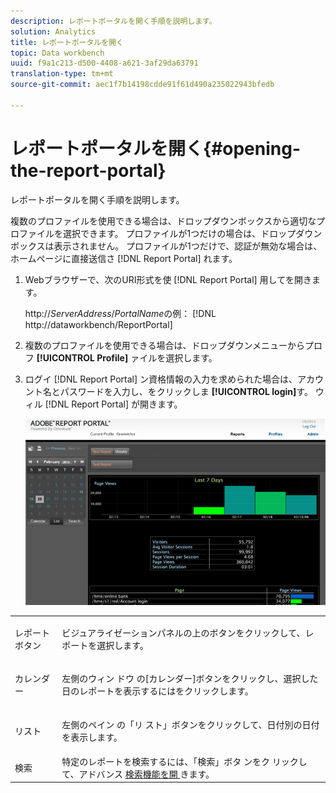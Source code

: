 ```yaml
---
description: レポートポータルを開く手順を説明します。
solution: Analytics
title: レポートポータルを開く
topic: Data workbench
uuid: f9a1c213-d500-4408-a621-3af29da63791
translation-type: tm+mt
source-git-commit: aec1f7b14198cdde91f61d490a235022943bfedb

---
```



# レポートポータルを開く{#opening-the-report-portal}

レポートポータルを開く手順を説明します。

複数のプロファイルを使用できる場合は、ドロップダウンボックスから適切なプロファイルを選択できます。 プロファイルが1つだけの場合は、ドロップダウンボックスは表示されません。 プロファイルが1つだけで、認証が無効な場合は、ホームページに直接送信さ [!DNL Report Portal] れます。

1. Webブラウザーで、次のURI形式を使 [!DNL Report Portal] 用してを開きます。

   http://*ServerAddress*/*PortalName*&#x200B;の例： [!DNL http://dataworkbench/ReportPortal]
1. 複数のプロファイルを使用できる場合は、ドロップダウンメニューからプロフ **[!UICONTROL Profile]** ァイルを選択します。
1. ログイ [!DNL Report Portal] ン資格情報の入力を求められた場合は、アカウント名とパスワードを入力し、をクリックしま **[!UICONTROL login]**&#x200B;す。 ウィル [!DNL Report Portal] が開きます。

   ![](assets/report_portal_home.png)

<table id="table_E68190C670684FA798B41702FC911827"> 
 <tbody> 
  <tr> 
   <td colname="col1"> レポートボタン </td> 
   <td colname="col2"> <p>ビジュアライゼーションパネルの上のボタンをクリックして、レポートを選択します。 </p> </td> 
  </tr> 
  <tr> 
   <td colname="col1"> カレンダー </td> 
   <td colname="col2"> <p>左側のウィン <span class="uicontrol"> ドウ </span> の[カレンダー]ボタンをクリックし、選択した日のレポートを表示するにはをクリックします。 </p> </td> 
  </tr> 
  <tr> 
   <td colname="col1"> リスト </td> 
   <td colname="col2"> <p>左側のペイン <span class="uicontrol"> の「リ </span> スト」ボタンをクリックして、日付別の日付を表示します。 </p> </td> 
  </tr> 
  <tr> 
   <td colname="col1"> 検索 </td> 
   <td colname="col2"> 特定のレポートを検索するには、「検索」ボタ <span class="uicontrol"> ンをク </span> リックして、アドバンス <a href="../../../home/c-rpt-oview/c-search-adv.md#concept-083b751e28b645ceaa4d9784d21f78ca"> 検索機能を開 </a> きます。 </td> 
  </tr> 
 </tbody> 
</table>

